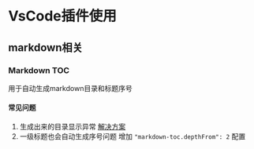 # VsCode插件使用

## markdown相关

### Markdown TOC

用于自动生成markdown目录和标题序号

#### 常见问题

1. 生成出来的目录显示异常
   [解决方案](https://jingyan.baidu.com/article/6b97984df62b501ca3b0bf7a.html)  
2. 一级标题也会自动生成序号问题
   增加 `"markdown-toc.depthFrom": 2` 配置

